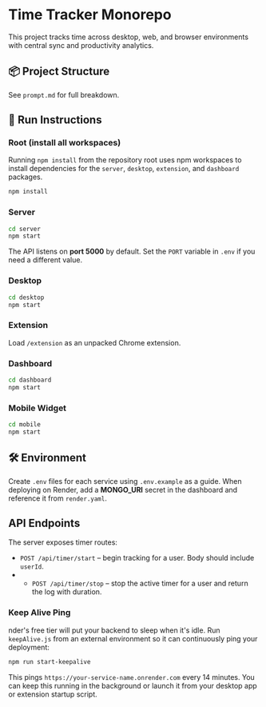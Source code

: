 # Time Tracker Monorepo

This project tracks time across desktop, web, and browser environments with central sync and productivity analytics.

## 📦 Project Structure
See `prompt.md` for full breakdown.

## 🚀 Run Instructions

### Root (install all workspaces)
Running `npm install` from the repository root uses npm workspaces to install
dependencies for the `server`, `desktop`, `extension`, and `dashboard` packages.
```bash
npm install
```

### Server
```bash
cd server
npm start
```
The API listens on **port 5000** by default. Set the `PORT` variable in `.env` if you need a different value.

### Desktop
```bash
cd desktop
npm start
```

### Extension
Load `/extension` as an unpacked Chrome extension.

### Dashboard
```bash
cd dashboard
npm start
```

### Mobile Widget
```bash
cd mobile
npm start
```


## 🛠 Environment
Create `.env` files for each service using `.env.example` as a guide.
When deploying on Render, add a **MONGO_URI** secret in the dashboard and
reference it from `render.yaml`.

## API Endpoints
The server exposes timer routes:

- `POST /api/timer/start` – begin tracking for a user. Body should include `userId`.
- - `POST /api/timer/stop` – stop the active timer for a user and return the log with duration.

### Keep Alive Ping
nder's free tier will put your backend to sleep when it's idle. Run `keepAlive.js` from an external environment so it can continuously ping your deployment:
```bash
npm run start-keepalive
```
This pings `https://your-service-name.onrender.com` every 14 minutes. You can keep this running in the background or launch it from your desktop app or extension startup script.